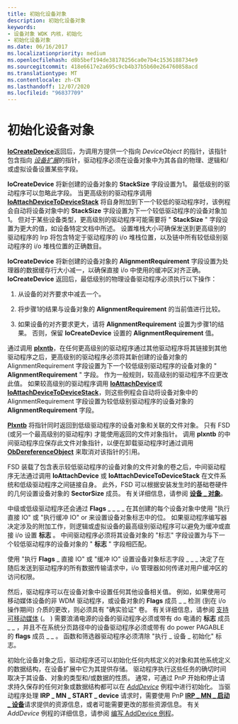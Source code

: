 ```yaml
---
title: 初始化设备对象
description: 初始化设备对象
keywords:
- 设备对象 WDK 内核，初始化
- 初始化设备对象
ms.date: 06/16/2017
ms.localizationpriority: medium
ms.openlocfilehash: d8b5bef194de38178256ca0e7b4c1536188734e9
ms.sourcegitcommit: 418e6617e2a695c9cb4b37b5b60e264760858acd
ms.translationtype: MT
ms.contentlocale: zh-CN
ms.lasthandoff: 12/07/2020
ms.locfileid: "96837709"
---
```

# <a name="initializing-a-device-object"></a>初始化设备对象





[**IoCreateDevice**](/windows-hardware/drivers/ddi/wdm/nf-wdm-iocreatedevice)返回后，为调用方提供一个指向 *DeviceObject* 的指针，该指针包含指向 [*设备扩展*](device-extensions.md)的指针，驱动程序必须在设备对象中为其各自的物理、逻辑和/或虚拟设备设置某些字段。

**IoCreateDevice** 将新创建的设备对象的 **StackSize** 字段设置为1。 最低级别的驱动程序可以忽略此字段。 当更高级别的驱动程序调用 [**IoAttachDeviceToDeviceStack**](/windows-hardware/drivers/ddi/wdm/nf-wdm-ioattachdevicetodevicestack) 将自身附加到下一个较低的驱动程序时，该例程会自动将设备对象中的 **StackSize** 字段设置为下一个较低驱动程序的设备对象加1。 但对于某些设备类型，更高级别的驱动程序可能需要将 " **StackSize** " 字段设置为更大的值，如设备特定文档中所述。 设置堆栈大小可确保发送到更高级别的驱动程序的 Irp 将包含特定于驱动程序的 i/o 堆栈位置，以及链中所有较低级别驱动程序的 i/o 堆栈位置的正确数目。

**IoCreateDevice** 将新创建的设备对象的 **AlignmentRequirement** 字段设置为处理器的数据缓存行大小减一，以确保直接 i/o 中使用的缓冲区对齐正确。 **IoCreateDevice** 返回后，最低级别的物理设备驱动程序必须执行以下操作：

1.  从设备的对齐要求中减去一个。

2.  将步骤1的结果与设备对象的 **AlignmentRequirement** 的当前值进行比较。

3.  如果设备的对齐要求更大，请将 **AlignmentRequirement** 设置为步骤1的结果。 否则，保留 **IoCreateDevice** 设置的 **AlignmentRequirement** 值。

通过调用 [**plxntb**](/windows-hardware/drivers/ddi/wdm/nf-wdm-iogetdeviceobjectpointer)，在任何更高级别的驱动程序通过其他驱动程序将其链接到其他驱动程序之后，更高级别的驱动程序必须将其新创建的设备对象的 AlignmentRequirement 字段设置为下一个较低级别驱动程序的设备对象的 " **AlignmentRequirement** " 字段。 作为一般规则，较高级别的驱动程序不应更改此值。 如果较高级别的驱动程序调用 [**IoAttachDevice**](/windows-hardware/drivers/ddi/wdm/nf-wdm-ioattachdevice)或 [**IoAttachDeviceToDeviceStack**](/windows-hardware/drivers/ddi/wdm/nf-wdm-ioattachdevicetodevicestack)，则这些例程会自动将设备对象中的 AlignmentRequirement 字段设置为较低级别驱动程序的设备对象的 **AlignmentRequirement** 字段。

[**Plxntb**](/windows-hardware/drivers/ddi/wdm/nf-wdm-iogetdeviceobjectpointer) 将指针同时返回到低级驱动程序的设备对象和关联的文件对象。 只有 FSD (或另一个最高级别的驱动程序) 才能使用返回的文件对象指针。 调用 **plxntb** 的中间驱动程序应保存此文件对象指针，以便在卸载驱动程序时通过调用 [**ObDereferenceObject**](/windows-hardware/drivers/ddi/wdm/nf-wdm-obdereferenceobject) 来取消对该指针的引用。

FSD 装载了包含表示较低驱动程序的设备对象的文件对象的卷之后，中间驱动程序无法通过调用 **IoAttachDevice** 或 **IoAttachDeviceToDeviceStack** 在文件系统和低级驱动程序之间链接自身。 此外，FSD 可以根据安装发生时的基础卷硬件的几何设置设备对象的 **SectorSize** 成员。 有关详细信息，请参阅 [**设备 \_ 对象**](/windows-hardware/drivers/ddi/wdm/ns-wdm-_device_object)。

中级或低级驱动程序还会通过 **Flags** \_ \_ \_ \_ 在其创建的每个设备对象中使用 "执行直接 IO" 或 "执行缓冲 IO" or 来设置设备对象标志中的位。 如果驱动程序编写器决定涉及的附加工作，则逻辑或虚拟设备的最高级别驱动程序可以避免为缓冲或直接 i/o 设置 **标志** 。 中间驱动程序必须将其设备对象的 "标志" 字段设置为与下一个较低驱动程序的设备对象的 " **标志** " 字段相匹配。

使用 "执行 **Flags** \_ 直接 IO" 或 "缓冲 IO" 设置设备对象标志字段 \_ \_ \_ 决定了在随后发送到驱动程序的所有数据传输请求中，i/o 管理器如何传递对用户缓冲区的访问权限。

然后，驱动程序可以在设备对象中设置任何其他设备相关值。 例如，如果使用可移动媒体设备的非 WDM 驱动程序，或设备对象的 **Flags** 成员 \_ \_ 检测 (到在 i/o 操作期间) 介质的更改，则必须具有 "确实验证" 卷。 有关详细信息，请参阅 [支持可移动媒体](supporting-removable-media.md) (。 ) 需要浪涌电源的设备的驱动程序必须或带有 do 电涌的 **标志** 成员 \_ \_ ，并且不在系统分页路径中的设备驱动程序必须或带有 do power PAGABLE 的 **flags** 成员 \_ \_ 。 函数和筛选器驱动程序必须清除 "执行 \_ 设备 \_ 初始化" 标志。

初始化设备对象之后，驱动程序还可以初始化任何内核定义的对象和其他系统定义的数据结构，在设备扩展中它为其提供存储。 驱动程序执行这些任务的确切时间取决于其设备、对象的类型和/或数据的性质。 通常，可通过 PnP 开始和停止请求持久保存的任何对象或数据结构都可以在 [*AddDevice*](/windows-hardware/drivers/ddi/wdm/nc-wdm-driver_add_device) 例程中进行初始化。 当驱动程序处理 **IRP \_ MN \_ START \_ device** 请求时，需要使用 PnP [**IRP \_ MN \_ 启动 \_ 设备**](./irp-mn-start-device.md)请求提供的资源信息，或者可能需要更改的那些资源信息。 有关 *AddDevice* 例程的详细信息，请参阅 [编写 AddDevice 例程](writing-an-adddevice-routine.md)。

 

